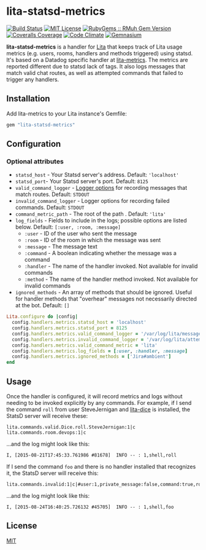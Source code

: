 # lita-statsd-metrics

[![Build Status](https://img.shields.io/travis/PagerDuty/lita-metrics/master.svg)](https://travis-ci.org/PagerDuty/lita-metrics)
[![MIT License](https://img.shields.io/badge/license-MIT-brightgreen.svg)](https://tldrlegal.com/license/mit-license)
[![RubyGems :: RMuh Gem Version](http://img.shields.io/gem/v/lita-metrics.svg)](https://rubygems.org/gems/lita-metrics)
[![Coveralls Coverage](https://img.shields.io/coveralls/PagerDuty/lita-metrics/master.svg)](https://coveralls.io/r/PagerDuty/lita-metrics)
[![Code Climate](https://img.shields.io/codeclimate/github/PagerDuty/lita-metrics.svg)](https://codeclimate.com/github/PagerDuty/lita-metrics)
[![Gemnasium](https://img.shields.io/gemnasium/PagerDuty/lita-metrics.svg)](https://gemnasium.com/PagerDuty/lita-metrics)

**lita-statsd-metrics** is a handler for [Lita](https://github.com/jimmycuadra/lita) that keeps track of Lita usage metrics (e.g. users, rooms, handlers and methods triggered) using statsd. It's based on a Datadog specific handler at [lita-metrics](https://github.com/PagerDuty/lita-metrics). The metrics are reported different due to statsd lack of tags.  It also logs messages that match valid chat routes, as well as attempted commands that failed to trigger any handlers.

## Installation

Add lita-metrics to your Lita instance's Gemfile:

``` ruby
gem "lita-statsd-metrics"
```

## Configuration

### Optional attributes
* `statsd_host` - Your Statsd server's address. Default: `'localhost'`
* `statsd_port`- Your Statsd server's port. Default: `8125`
* `valid_command_logger` - [Logger options](http://ruby-doc.org/stdlib-2.2.0/libdoc/logger/rdoc/Logger.html#label-How+to+create+a+logger) for recording messages that match routes. Default: `STDOUT`
* `invalid_command_logger` - Logger options for recording failed commands. Default: `STDOUT`
* `command_metric_path` - The root of the path . Default: `'lita'`
* `log_fields` - Fields to include in the logs; possible options are listed below. Default: `[:user, :room, :message]`
  * `:user` - ID of the user who sent the message
  * `:room` - ID of the room in which the message was sent
  * `:message` - The message text
  * `:command` - A boolean indicating whether the message was a command
  * `:handler` - The name of the handler invoked. Not available for invalid commands
  * `:method` - The name of the handler method invoked. Not available for invalid commands
* `ignored_methods` - An array of methods that should be ignored. Useful for handler methods that "overhear" messages not necessarily directed at the bot. Default: `[]`

``` ruby
Lita.configure do |config|
  config.handlers.metrics.statsd_host = 'localhost'
  config.handlers.metrics.statsd_port = 8125
  config.handlers.metrics.valid_command_logger = '/var/log/lita/messages.log', 'daily'
  config.handlers.metrics.invalid_command_logger = '/var/log/lita/attempted_commands.log', 10, 1024000
  config.handlers.metrics.valid_command_metric = 'lita'
  config.handlers.metrics.log_fields = [:user, :handler, :message]
  config.handlers.metrics.ignored_methods = ['Jira#ambient']
end
```

## Usage

Once the handler is configured, it will record metrics and logs without needing to be invoked explicitly by any commands. For example, if I send the command `roll` from user SteveJernigan and [lita-dice](https://github.com/tristaneuan/lita-dice) is installed, the StatsD server will receive these:
```
lita.commands.valid.Dice.roll.SteveJernigan:1|c
lita.commands.room.devops:1|c
```
...and the log might look like this:
```
I, [2015-08-21T17:45:33.761986 #81678]  INFO -- : 1,shell,roll
```

If I send the command `foo` and there is no handler installed that recognizes it, the StatsD server will receive this:
```
lita.commands.invalid:1|c|#user:1,private_message:false,command:true,room:shell
```
...and the log might look like this:
```
I, [2015-08-24T16:40:25.726132 #45705]  INFO -- : 1,shell,foo
```

## License

[MIT](http://opensource.org/licenses/MIT)
